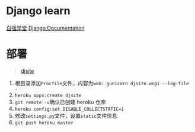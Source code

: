# Django learn

[自强学堂](https://code.ziqiangxuetang.com/django/django-tutorial.html)
[Django Documentation](https://docs.djangoproject.com/en/1.11/intro/tutorial01/)

# 部署

> [djsite](https://djsite.herokuapp.com/)

1. 根目录添加`Procfile`文件，内容为`web: gunicorn djsite.wsgi --log-file -`
2. `heroku apps:create djsite`
3. `git remote -v`确认已创建 heroku 仓库
4. `heroku config:set DISABLE_COLLECTSTATIC=1`
5. 修改`settings.py`文件，设置`static`文件信息
6. `git push heroku master`
